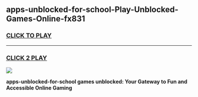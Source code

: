 
## apps-unblocked-for-school-Play-Unblocked-Games-Online-fx831
<h3>
<a href="https://premium76.site?title=apps-unblocked-for-school&ref=25A">CLICK TO PLAY</a></h3>
<hr>

<h3>
<a href="https://premium76.site?title=apps-unblocked-for-school&ref=25A">CLICK 2 PLAY</a>
  
</h3>

<a href="https://premium76.site?title=apps-unblocked-for-school&ref=25A"><img src="https://clearcache.store/games.png"></a>


**apps-unblocked-for-school games unblocked: Your Gateway to Fun and Accessible Online Gaming**
